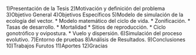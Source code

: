 1)Presentación de la Tesis
2)Motivación y definición del problema
3)Objetivo General
4)Objetivos Específicos
5)Modelo de simulación de la ecología del vector.
    * Modelo matemático del ciclo de vida.
    * Zonificación.
    * Tasas de desarrollo.
    * Mortalidad
    * Sitios de reproducción.
    * Ciclo gonotrófico y ovipostura.
    * Vuelo y dispersión.
6)Simulación del proceso evolutivo.
7)Entorno de pruebas
8)Análisis de Resultados.
9)Conclusiones
10)Trabajos Furutos
11)Aportes
12)Gracias
